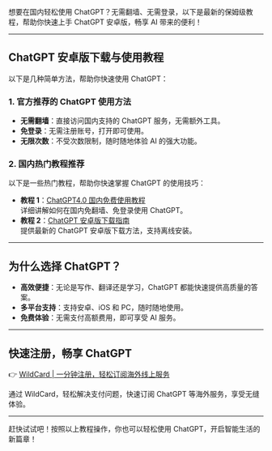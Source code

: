 想要在国内轻松使用 ChatGPT？无需翻墙、无需登录，以下是最新的保姆级教程，帮助你快速上手 ChatGPT 安卓版，畅享 AI 带来的便利！

---

## ChatGPT 安卓版下载与使用教程

以下是几种简单方法，帮助你快速使用 ChatGPT：

### 1. 官方推荐的 ChatGPT 使用方法
- **无需翻墙**：直接访问国内支持的 ChatGPT 服务，无需额外工具。
- **免登录**：无需注册账号，打开即可使用。
- **无限次数**：不受次数限制，随时随地体验 AI 的强大功能。

### 2. 国内热门教程推荐
以下是一些热门教程，帮助你快速掌握 ChatGPT 的使用技巧：
- **教程 1**：[ChatGPT4.0 国内免费使用教程](https://bit.ly/bewildcard)  
  详细讲解如何在国内免翻墙、免登录使用 ChatGPT。
- **教程 2**：[ChatGPT 安卓版下载指南](https://bit.ly/bewildcard)  
  提供最新的 ChatGPT 安卓版下载方法，支持离线安装。

---

## 为什么选择 ChatGPT？

- **高效便捷**：无论是写作、翻译还是学习，ChatGPT 都能快速提供高质量的答案。
- **多平台支持**：支持安卓、iOS 和 PC，随时随地使用。
- **免费体验**：无需支付高额费用，即可享受 AI 服务。

---

## 快速注册，畅享 ChatGPT

👉 [WildCard | 一分钟注册，轻松订阅海外线上服务](https://bit.ly/bewildcard)

通过 WildCard，轻松解决支付问题，快速订阅 ChatGPT 等海外服务，享受无缝体验。

---

赶快试试吧！按照以上教程操作，你也可以轻松使用 ChatGPT，开启智能生活的新篇章！